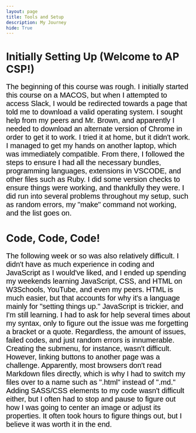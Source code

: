 ```yaml
--- 
layout: page
title: Tools and Setup 
description: My Journey
hide: True
--- 
```


<html lang="en">
<head>
    <meta charset="UTF-8">
    <meta name="viewport" content="width=device-width, initial-scale=1.0">
    <style>
        p {
            color: black;
            font-family: 'Calibri', Arial, sans-serif;
            font-size: 20px;
        }
    </style>
</head>
<body>
    <div>
        <h1>Initially Setting Up (Welcome to AP CSP!)</h1>
        <p>The beginning of this course was rough. I initially started this course on a MACOS, but when I attempted to access Slack, I would be redirected towards a page that told me to download a valid operating system. I sought help from my peers and Mr. Brown, and apparently I needed to download an alternate version of Chrome in order to get it to work. I tried it at home, but it didn't work. I managed to get my hands on another laptop, which was immediately compatible. From there, I followed the steps to ensure I had all the necessary bundles, programming languages, extensions in VSCODE, and other files such as Ruby. I did some version checks to ensure things were working, and thankfully they were. I did run into several problems throughout my setup, such as random errors, my "make" command not working, and the list goes on.</p>
        <div id="code">
            <h1>Code, Code, Code!</h1>
            <p>The following week or so was also relatively difficult. I didn't have as much experience in coding and JavaScript as I would've liked, and I ended up spending my weekends learning JavaScript, CSS, and HTML on W3Schools, YouTube, and even my peers. HTML is much easier, but that accounts for why it's a language mainly for "setting things up." JavaScript is trickier, and I'm still learning. I had to ask for help several times about my syntax, only to figure out the issue was me forgetting a bracket or a quote. Regardless, the amount of issues, failed codes, and just random errors is innumerable. Creating the submenu, for instance, wasn't difficult. However, linking buttons to another page was a challenge. Apparently, most browsers don't read Markdown files directly, which is why I had to switch my files over to a name such as ".html" instead of ".md." Adding SASS/CSS elements to my code wasn't difficult either, but I often had to stop and pause to figure out how I was going to center an image or adjust its properties. It often took hours to figure things out, but I believe it was worth it in the end.</p>
        </div>
    </div>
    <script>
        var family = document.getElementById('family');
            family.style.marginBottom = '20px';
        var passions = document.getElementById('passions');
            passions.style.marginBottom = '20px';
    </script>
</body>
</html>

